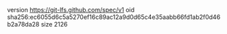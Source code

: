 version https://git-lfs.github.com/spec/v1
oid sha256:ec6055d6c5a5270ef16c89ac12a9d0d65c4e35aabb66fd1ab2f0d46b2a78da28
size 2126
